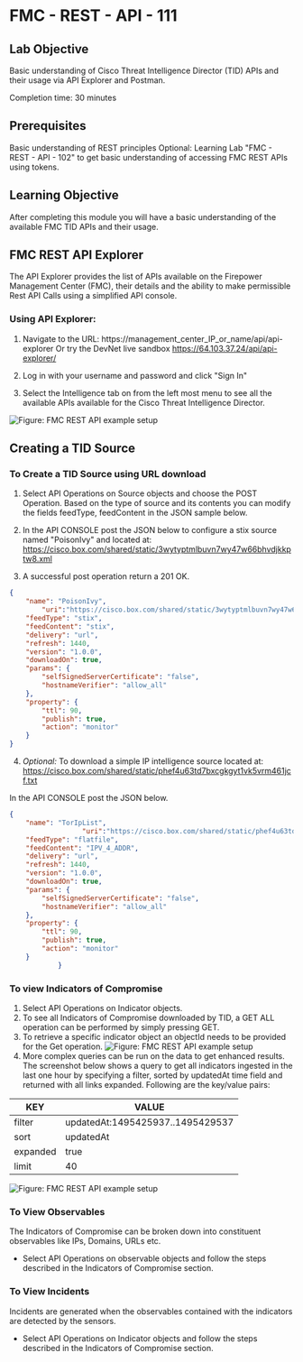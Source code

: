 # FMC - REST - API - 111

## Lab Objective

Basic understanding of Cisco Threat Intelligence Director (TID) APIs and their usage via API Explorer and Postman.  

Completion time: 30 minutes

## Prerequisites
Basic understanding of REST principles
Optional: Learning Lab "FMC - REST - API - 102" to get basic understanding of accessing FMC REST APIs using tokens.

## Learning Objective
After completing this module you will have a
basic understanding of the available FMC TID APIs and their usage.

## FMC REST API Explorer
The API Explorer provides the list of APIs available on the Firepower Management Center (FMC), their details and the ability to make permissible Rest API Calls using a simplified API console.

### Using API Explorer:
1. Navigate to the URL: https://management_center_IP_or_name/api/api-explorer Or try the DevNet live sandbox https://64.103.37.24/api/api-explorer/

2. Log in with your username and password and click "Sign In"

3. Select the Intelligence tab on from the left most menu to see all the available APIs available for the Cisco Threat Intelligence Director.

![Figure: FMC REST API example setup](/posts/files/firepower-restapi-111/assets/images/Picture1.png)

## Creating a TID Source

### To Create a TID Source using URL download
1. Select API Operations on Source objects and choose the POST Operation.
Based on the type of source and its contents you can modify the fields feedType, feedContent in the JSON sample below.

2. In the API CONSOLE post the JSON below to configure a stix source named "PoisonIvy" and located at:
https://cisco.box.com/shared/static/3wytyptmlbuvn7wy47w66bhvdjkkptw8.xml

3. A successful post operation return a 201 OK.
```JSON
{
	"name": "PoisonIvy",
		"uri":"https://cisco.box.com/shared/static/3wytyptmlbuvn7wy47w66bhvdjkkptw8.xml",
	"feedType": "stix",
	"feedContent": "stix",
	"delivery": "url",
	"refresh": 1440,
	"version": "1.0.0",
	"downloadOn": true,
	"params": {
		"selfSignedServerCertificate": "false",
		"hostnameVerifier": "allow_all"
	},
	"property": {
		"ttl": 90,
		"publish": true,
		"action": "monitor"
	}
}
```
4. *Optional:* To download a simple IP intelligence source located at:
https://cisco.box.com/shared/static/phef4u63td7bxcgkgyt1vk5vrm461jcf.txt

In the API CONSOLE post the JSON below.

```JSON
{
	"name": "TorIpList",
	              "uri":"https://cisco.box.com/shared/static/phef4u63td7bxcgkgyt1vk5vrm461jcf.txt",
	"feedType": "flatfile",
	"feedContent": "IPV_4_ADDR",
	"delivery": "url",
	"refresh": 1440,
	"version": "1.0.0",
	"downloadOn": true,
	"params": {
		"selfSignedServerCertificate": "false",
		"hostnameVerifier": "allow_all"
	},
	"property": {
		"ttl": 90,
		"publish": true,
		"action": "monitor"
	}
            }
```

### To view Indicators of Compromise
1. Select API Operations on Indicator objects.
2. To see all Indicators of Compromise downloaded by TID, a GET ALL operation can be performed by simply pressing GET.
3. To retrieve a specific indicator object an objectId needs to be provided for the Get operation.
![Figure: FMC REST API example setup](/posts/files/firepower-restapi-111/assets/images/Picture2.png)
4. More complex queries can be run on the data to get enhanced results.
The screenshot below shows a query to get all indicators ingested in the last one hour by specifying a filter, sorted by updatedAt time field and returned with all links expanded.
Following are the key/value pairs:

| KEY      | VALUE                            |
|----------|----------------------------------|
| filter   | updatedAt:1495425937..1495429537 |
| sort     | updatedAt                        |
| expanded | true                             |
| limit    | 40                               |

![Figure: FMC REST API example setup](/posts/files/firepower-restapi-111/assets/images/Picture3.png)

### To View Observables

The Indicators of Compromise can be broken down into constituent observables like IPs, Domains, URLs etc.

* Select API Operations on observable objects and follow the steps described in the Indicators of Compromise section.


### To View Incidents

Incidents are generated when the observables contained with the indicators are detected by the sensors.
* Select API Operations on Indicator objects and follow the steps described in the Indicators of Compromise section.
